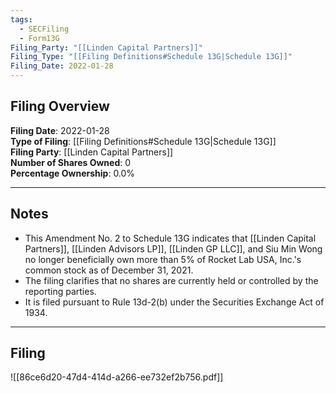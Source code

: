```yaml
---
tags:
  - SECFiling
  - Form13G
Filing_Party: "[[Linden Capital Partners]]"
Filing_Type: "[[Filing Definitions#Schedule 13G|Schedule 13G]]"
Filing_Date: 2022-01-28
---
```


## Filing Overview

**Filing Date**: 2022-01-28  
**Type of Filing**: [[Filing Definitions#Schedule 13G|Schedule 13G]]  
**Filing Party**: [[Linden Capital Partners]]  
**Number of Shares Owned**: 0  
**Percentage Ownership**: 0.0%

---

## Notes

- This Amendment No. 2 to Schedule 13G indicates that [[Linden Capital Partners]], [[Linden Advisors LP]], [[Linden GP LLC]], and Siu Min Wong no longer beneficially own more than 5% of Rocket Lab USA, Inc.'s common stock as of December 31, 2021.
- The filing clarifies that no shares are currently held or controlled by the reporting parties.
- It is filed pursuant to Rule 13d-2(b) under the Securities Exchange Act of 1934.

---

## Filing

![[86ce6d20-47d4-414d-a266-ee732ef2b756.pdf]]
